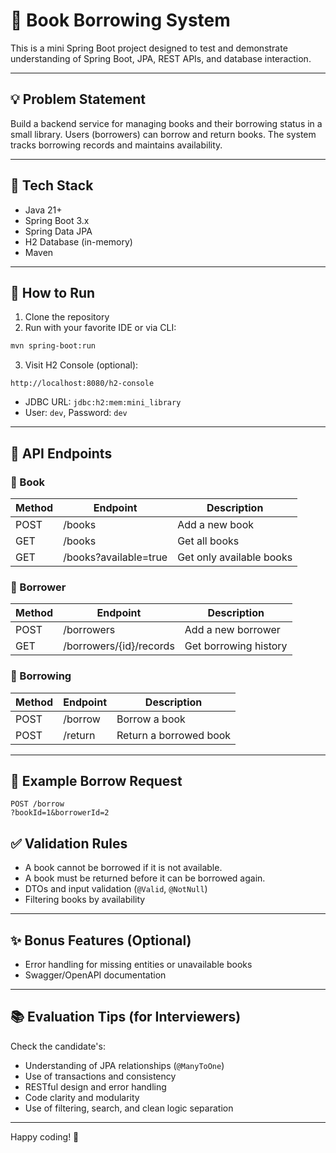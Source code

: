 # 📘 Book Borrowing System

This is a mini Spring Boot project designed to test and demonstrate understanding of Spring Boot, JPA, REST APIs, and database interaction.

---

## 💡 Problem Statement
Build a backend service for managing books and their borrowing status in a small library. Users (borrowers) can borrow and return books. The system tracks borrowing records and maintains availability.

---

## 🧱 Tech Stack
- Java 21+
- Spring Boot 3.x
- Spring Data JPA
- H2 Database (in-memory)
- Maven

---

## 🚀 How to Run

1. Clone the repository
2. Run with your favorite IDE or via CLI:
```bash
mvn spring-boot:run
```
3. Visit H2 Console (optional):
```
http://localhost:8080/h2-console
```
- JDBC URL: `jdbc:h2:mem:mini_library`
- User: `dev`, Password: `dev`

---

## 📡 API Endpoints

### 📘 Book
| Method | Endpoint        | Description           |
|--------|------------------|-----------------------|
| POST   | /books           | Add a new book        |
| GET    | /books           | Get all books         |
| GET    | /books?available=true | Get only available books |

### 👤 Borrower
| Method | Endpoint           | Description              |
|--------|---------------------|--------------------------|
| POST   | /borrowers          | Add a new borrower       |
| GET    | /borrowers/{id}/records | Get borrowing history    |

### 🔁 Borrowing
| Method | Endpoint   | Description         |
|--------|-------------|---------------------|
| POST   | /borrow     | Borrow a book       |
| POST   | /return     | Return a borrowed book |

---

## 🧪 Example Borrow Request
```http
POST /borrow
?bookId=1&borrowerId=2
```

## ✅ Validation Rules
- A book cannot be borrowed if it is not available.
- A book must be returned before it can be borrowed again.
- DTOs and input validation (`@Valid`, `@NotNull`)
- Filtering books by availability
---

## ✨ Bonus Features (Optional)
- Error handling for missing entities or unavailable books
- Swagger/OpenAPI documentation

---

## 📚 Evaluation Tips (for Interviewers)
Check the candidate's:
- Understanding of JPA relationships (`@ManyToOne`)
- Use of transactions and consistency
- RESTful design and error handling
- Code clarity and modularity
- Use of filtering, search, and clean logic separation
---

Happy coding! 🎉
